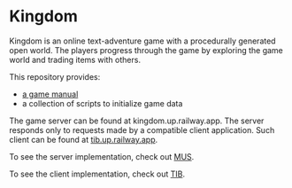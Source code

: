 # Kingdom

Kingdom is an online text-adventure game with a procedurally generated open world.
The players progress through the game by exploring the game world and trading items with others.

This repository provides:
- [a game manual](manual/manual.txt)
- a collection of scripts to initialize game data

The game server can be found at kingdom.up.railway.app.
The server responds only to requests made by a compatible client application.
Such client can be found at [tib.up.railway.app](https://tib.up.railway.app).

To see the server implementation, check out [MUS](https://github.com/keinaju/MultiUserSpaceServer).

To see the client implementation, check out [TIB](https://github.com/keinaju/TIB).
